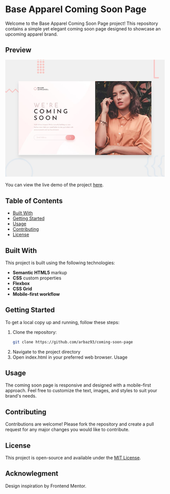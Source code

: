# Base Apparel Coming Soon Page  

Welcome to the Base Apparel Coming Soon Page project! This repository contains a simple yet elegant coming soon page designed to showcase an upcoming apparel brand.   

## Preview  

![Desktop Preview](./design/desktop-preview.jpg)  

You can view the live demo of the project [here](https://arbaz93.github.io/coming-soon-page/).  

## Table of Contents  

- [Built With](#built-with)  
- [Getting Started](#getting-started)  
- [Usage](#usage)  
- [Contributing](#contributing)  
- [License](#license)  

## Built With  

This project is built using the following technologies:  
- **Semantic HTML5** markup  
- **CSS** custom properties  
- **Flexbox**  
- **CSS Grid**  
- **Mobile-first workflow**  

## Getting Started  

To get a local copy up and running, follow these steps:  

1. Clone the repository:  
   ```bash  
   git clone https://github.com/arbaz93/coming-soon-page

2. Navigate to the project directory
3. Open index.html in your preferred web browser.
Usage

## Usage

The coming soon page is responsive and designed with a mobile-first approach. Feel free to customize the text, images, and styles to suit your brand's needs.

## Contributing

Contributions are welcome! Please fork the repository and create a pull request for any major changes you would like to contribute.

## License

This project is open-source and available under the [MIT License](https://github.com/arbaz93/coming-soon-page/blob/main/LICENSE).

## Acknowlegment

Design inspiration by Frontend Mentor.
